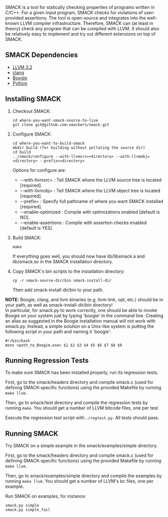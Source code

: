 SMACK is a tool for statically checking properties of programs written in
C/C++. For a given input program, SMACK checks for violations of user-provided
assertions. The tool is open-source and integrates into the well-known LLVM
compiler infrastructure. Therefore, SMACK can (at least in theory) check any
program that can be compiled with LLVM. It should also be relatively easy to
implement and try out different extensions on top of SMACK.


## SMACK Dependencies

* [LLVM 3.2](www.llvm.org)
* [clang](http://clang.llvm.org)
* [Boogie](http://boogie.codeplex.com)
* [Python](http://www.python.org)


## Installing SMACK

1. Checkout SMACK:

   ```
   cd where-you-want-smack-source-to-live  
   git clone git@github.com:smackers/smack.git
   ```

2. Configure SMACK:

   ```
   cd where-you-want-to-build-smack
   mkdir build (for building without polluting the source dir)
   cd build
   ../smack/configure --with-llvmsrc=<directory> --with-llvmobj=<directory> --prefix=<directory>
   ```

   Options for configure are:
   * --with-llvmsrc=<directory>  : Tell SMACK where the LLVM source tree is located [required].
   * --with-llvmobj=<directory>  : Tell SMACK where the LLVM object tree is located [required].
   * --prefix=<directory>        : Specify full pathname of where you want SMACK installed [required].
   * --enable-optimized          : Compile with optimizations enabled [default is NO].
   * --enable-assertions         : Compile with assertion checks enabled [default is YES].

3. Build SMACK:

   ```
   make
   ```

   If everything goes well, you should now have lib/libsmack.a and lib/smack.so in
   the SMACK installation directory.

4. Copy SMACK's bin scripts to the installation directory:

   ```
   cp -r smack-source-dir/bin smack-install-dir
   ```
   Then add smack-install-dir/bin to your path.

**NOTE:**
Boogie, clang, and llvm binaries (e.g. llvm-link, opt, etc.) should be in
your path, as well as smack-install-dir/bin directory!  
In particular, for smack.py to work correctly, one should be able to
invoke Boogie on your system just by typing 'boogie' in the command line.
Creating an alias as suggested in the Boogie installation manual will not
work with smack.py. Instead, a simple solution on a Unix-like system is
putting the following script in your path and naming it 'boogie':
```
#!/bin/bash
mono <path_to_Boogie.exe> $1 $2 $3 $4 $5 $6 $7 $8 $9
```


## Running Regression Tests

To make sure SMACK has been installed properly, run its regression tests.

First, go to the smack/headers directory and compile smack.c (used for
defining SMACK-specific functions) using the provided Makefile by running
`make llvm`.

Then, go to smack/test directory and compile the regression tests by running
`make`. You should get a number of LLVM bitcode files, one per test.

Execute the regression test script with `./regtest.py`. All tests should pass.


## Running SMACK

Try SMACK on a simple example in the smack/examples/simple directory.

First, go to the smack/headers directory and compile smack.c (used for
defining SMACK-specific functions) using the provided Makefile by running
`make llvm`.

Then, go to smack/examples/simple directory and compile the examples by running
`make llvm`. You should get a number of LLVM's bc files, one per example.

Run SMACK on examples, for instance:
```
smack.py simple
smack.py simple_fail
```
